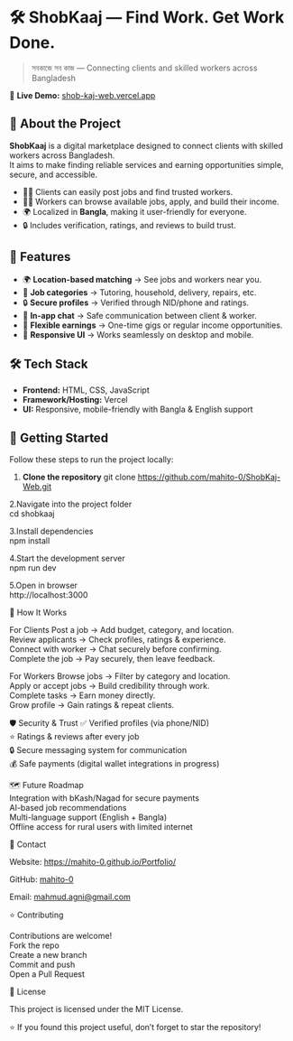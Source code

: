 # 🛠️ ShobKaaj — Find Work. Get Work Done.

> সবকাজে সব কাজ — Connecting clients and skilled workers across Bangladesh

🔗 **Live Demo:** [shob-kaj-web.vercel.app](https://shob-kaj-web.vercel.app/)


## 🎯 About the Project
**ShobKaaj** is a digital marketplace designed to connect clients with skilled workers across Bangladesh.  
It aims to make finding reliable services and earning opportunities simple, secure, and accessible.  

- 👨‍💻 Clients can easily post jobs and find trusted workers.  
- 🧑‍🔧 Workers can browse available jobs, apply, and build their income.  
- 🌍 Localized in **Bangla**, making it user-friendly for everyone.  
- 🔒 Includes verification, ratings, and reviews to build trust.  


## 📌 Features
- 🌍 **Location-based matching** → See jobs and workers near you.  
- 🧾 **Job categories** → Tutoring, household, delivery, repairs, etc.  
- 🔒 **Secure profiles** → Verified through NID/phone and ratings.  
- 💬 **In-app chat** → Safe communication between client & worker.  
- 💸 **Flexible earnings** → One-time gigs or regular income opportunities.  
- 📱 **Responsive UI** → Works seamlessly on desktop and mobile.  


## 🛠️ Tech Stack
- **Frontend:** HTML, CSS, JavaScript  
- **Framework/Hosting:** Vercel  
- **UI:** Responsive, mobile-friendly with Bangla & English support   


## 🚀 Getting Started

Follow these steps to run the project locally:

1. **Clone the repository**
   git clone https://github.com/mahito-0/ShobKaj-Web.git
   
2.Navigate into the project folder<br>
cd shobkaaj

3.Install dependencies<br>
npm install

4.Start the development server<br>
npm run dev

5.Open in browser<br>
http://localhost:3000


🔧 How It Works

For Clients
Post a job → Add budget, category, and location.<br>
Review applicants → Check profiles, ratings & experience.<br>
Connect with worker → Chat securely before confirming.<br>
Complete the job → Pay securely, then leave feedback.

For Workers
Browse jobs → Filter by category and location.<br>
Apply or accept jobs → Build credibility through work.<br>
Complete tasks → Earn money directly.<br>
Grow profile → Gain ratings & repeat clients.


🛡 Security & Trust
✅ Verified profiles (via phone/NID)<br>
⭐ Ratings & reviews after every job<br>
🔒 Secure messaging system for communication<br>
💰 Safe payments (digital wallet integrations in progress)<br>

🗺 Future Roadmap<br>
Integration with bKash/Nagad for secure payments<br>
AI-based job recommendations<br>
Multi-language support (English + Bangla)<br>
Offline access for rural users with limited internet


📧 Contact

Website: https://mahito-0.github.io/Portfolio/

GitHub: [mahito-0](https://github.com/mahito-0)

Email: mahmud.agni@gmail.com 


⭐ Contributing

Contributions are welcome!<br>
Fork the repo<br>
Create a new branch <br>
Commit and push<br>
Open a Pull Request


📌 License

This project is licensed under the MIT License.

⭐ If you found this project useful, don’t forget to star the repository!
